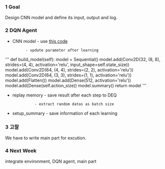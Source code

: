 ### 1 Goal
Design CNN model and define its input, output and log.

### 2 DQN Agent
* CNN model - use [this code](https://wonseokjung.github.io//reinforcementlearning/update/RLCODE-Breakoutdqn_keras/)
			
			- update parameter after learning

'''
	def build_model(self):
        model = Sequential()
        model.add(Conv2D(32, (8, 8), strides=(4, 4),
                         activation='relu',
                         input_shape=self.state_size))
        model.add(Conv2D(64, (4, 4), strides=(2, 2),
                         activation='relu'))
        model.add(Conv2D(64, (3, 3), strides=(1, 1),
                         activation='relu'))
        model.add(Flatten())
        model.add(Dense(512, activation='relu'))
        model.add(Dense(self.action_size))
        model.summary()
        return model
'''

* replay memory - save result after each step to DEQ

				- extract random datas as batch size
* setup_summary - save information of each learning

### 3 고찰
We have to write main part for excution.

### 4 Next Week
integrate environment, DQN agent, main part